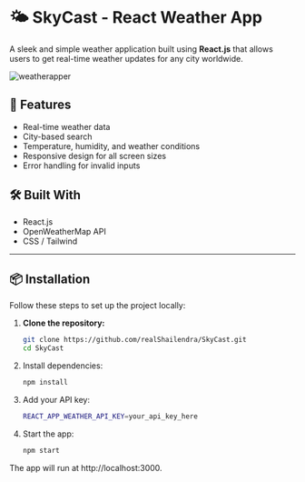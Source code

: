 # 🌤️ SkyCast - React Weather App

A sleek and simple weather application built using **React.js** that allows users to get real-time weather updates for any city worldwide.

![weatherapper](https://github.com/user-attachments/assets/17a817a7-a3fd-403e-826b-d6d40863df10)


## 🚀 Features

- Real-time weather data
- City-based search
- Temperature, humidity, and weather conditions
- Responsive design for all screen sizes
- Error handling for invalid inputs

## 🛠️ Built With

- React.js
- OpenWeatherMap API 
- CSS / Tailwind 

---

## 📦 Installation

Follow these steps to set up the project locally:

1. **Clone the repository:**

   ```bash
   git clone https://github.com/realShailendra/SkyCast.git
   cd SkyCast

2. Install dependencies:
    ```bash
    npm install

3. Add your API key:
     ```bash
   REACT_APP_WEATHER_API_KEY=your_api_key_here

4. Start the app:
      ```bash
   npm start

The app will run at http://localhost:3000.

